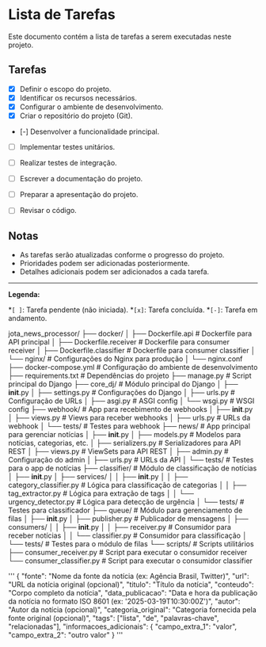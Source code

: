 # Lista de Tarefas

Este documento contém a lista de tarefas a serem executadas neste projeto.

## Tarefas

- [X] Definir o escopo do projeto.
- [X] Identificar os recursos necessários.
- [X] Configurar o ambiente de desenvolvimento.
- [X] Criar o repositório do projeto (Git).
- [-] Desenvolver a funcionalidade principal.
- [ ] Implementar testes unitários.
- [ ] Realizar testes de integração.
- [ ] Escrever a documentação do projeto.
- [ ] Preparar a apresentação do projeto.
- [ ] Revisar o código.



## Notas

* As tarefas serão atualizadas conforme o progresso do projeto.
* Prioridades podem ser adicionadas posteriormente.
* Detalhes adicionais podem ser adicionados a cada tarefa.

---

**Legenda:**

*`[ ]`: Tarefa pendente (não iniciada).
*`[x]`: Tarefa concluída.
*`[-]`: Tarefa em andamento.



jota_news_processor/
├── docker/
│   ├── Dockerfile.api               # Dockerfile para API principal
│   ├── Dockerfile.receiver          # Dockerfile para consumer receiver
│   ├── Dockerfile.classifier        # Dockerfile para consumer classifier
│   └── nginx/                       # Configurações do Nginx para produção
│       └── nginx.conf
├── docker-compose.yml               # Configuração do ambiente de desenvolvimento
├── requirements.txt                 # Dependências do projeto
├── manage.py                        # Script principal do Django
├── core_dj/                         # Módulo principal do Django
│   ├── __init__.py
│   ├── settings.py                  # Configurações do Django
│   ├── urls.py                      # Configuração de URLs
│   ├── asgi.py                      # ASGI config
│   └── wsgi.py                      # WSGI config
├── webhook/                         # App para recebimento de webhooks
│   ├── __init__.py
│   ├── views.py                     # Views para receber webhooks
│   ├── urls.py                      # URLs da webhook
│   └── tests/                       # Testes para webhook
├── news/                            # App principal para gerenciar notícias
│   ├── __init__.py
│   ├── models.py                    # Modelos para notícias, categorias, etc.
│   ├── serializers.py               # Serializadores para API REST
│   ├── views.py                     # ViewSets para API REST
│   ├── admin.py                     # Configuração do admin
│   ├── urls.py                      # URLs da API
│   └── tests/                       # Testes para o app de notícias
├── classifier/                      # Módulo de classificação de notícias
│   ├── __init__.py
│   ├── services/
│   │   ├── __init__.py
│   │   ├── category_classifier.py   # Lógica para classificação de categorias
│   │   ├── tag_extractor.py         # Lógica para extração de tags
│   │   └── urgency_detector.py      # Lógica para detecção de urgência
│   └── tests/                       # Testes para classificador
├── queue/                           # Módulo para gerenciamento de filas
│   ├── __init__.py
│   ├── publisher.py                 # Publicador de mensagens
│   ├── consumers/
│   │   ├── __init__.py
│   │   ├── receiver.py              # Consumidor para receber notícias
│   │   └── classifier.py            # Consumidor para classificação
│   └── tests/                       # Testes para o módulo de filas
└── scripts/                         # Scripts utilitários
    ├── consumer_receiver.py         # Script para executar o consumidor receiver
    └── consumer_classifier.py       # Script para executar o consumidor classifier


 '''
{ 
 "fonte": "Nome da fonte da notícia (ex: Agência Brasil, Twitter)", 
 "url": "URL da notícia original (opcional)", 
 "titulo": "Título da notícia", 
 "conteudo": "Corpo completo da notícia", 
 "data_publicacao": "Data e hora da publicação da notícia no formato ISO 8601 (ex: '2025-03-19T10:30:00Z')", 
 "autor": "Autor da notícia (opcional)", 
 "categoria_original": "Categoria fornecida pela fonte original (opcional)", 
 "tags": ["lista", "de", "palavras-chave", "relacionadas"], 
 "informacoes_adicionais": { 
   "campo_extra_1": "valor", 
   "campo_extra_2": "outro valor" 
 } 
 '''